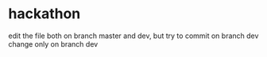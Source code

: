 # hackathon
edit the file both on branch master and dev,
but try to commit on branch dev
change only on branch dev
